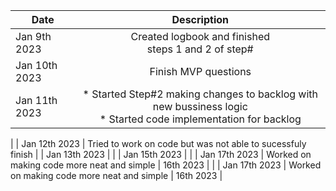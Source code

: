 

| Date          |                                                     Description                                                     |
|---------------|:-------------------------------------------------------------------------------------------------------------------:|
 Jan 9th 2023  |                              Created logbook and finished<br/> steps 1 and 2 of step#                               |
| Jan 10th 2023 |                                                Finish MVP questions                                                 |
| Jan 11th 2023 | * Started Step#2 making changes to backlog with new bussiness logic <br/> * Started code implementation for backlog |
|
| Jan 12th 2023 |                             Tried to work on code but was not able to sucessfuly finish                             |
| Jan 13th 2023 |                                                                                                                     |
| Jan 15th 2023 |                                                                                                                     |
| Jan 17th 2023 |                                     Worked on making code more neat and simple                                      | 16th 2023 |                                                         |
| Jan 17th 2023 |                                     Worked on making code more neat and simple                                      | 16th 2023 |                                             